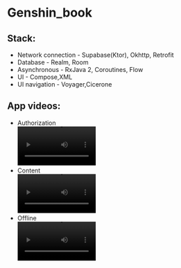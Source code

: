 # Genshin_book

## Stack:
- Network connection - Supabase(Ktor), Okhttp, Retrofit
- Database - Realm, Room
- Asynchronous - RxJava 2, Coroutines, Flow
- UI - Compose,XML
- UI navigation - Voyager,Cicerone
## App videos:
- Authorization <br> <video src='https://github.com/JE-DOG/Genshin_book/assets/100434877/595bf78f-e1b6-451c-baf7-4153597569a0' width=180/>
- Content <br> <video src='https://github.com/JE-DOG/Genshin_book/assets/100434877/9701aae5-e99a-4212-a49f-931b3e5db0dd' width=180/>
- Offline <br> <video src='https://github.com/JE-DOG/Genshin_book/assets/100434877/eef2d13b-861c-4f23-b8b1-573bec6b31e8' width=180/>
